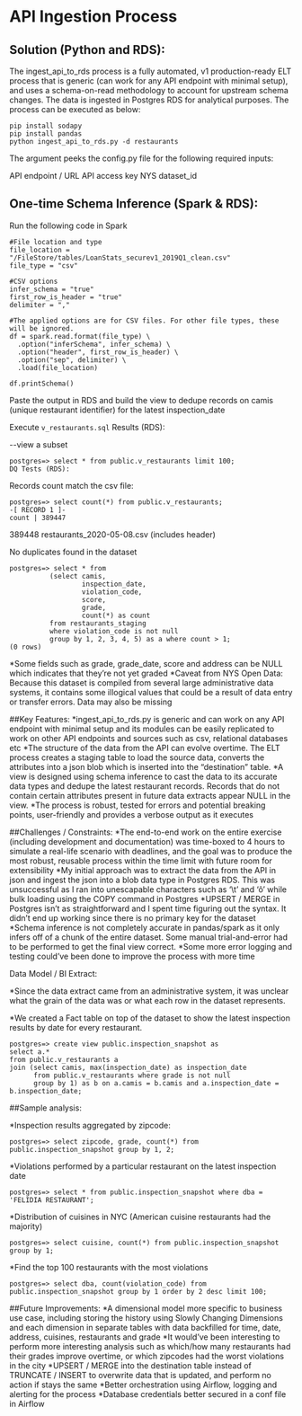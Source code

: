 # API Ingestion Process

## Solution (Python and RDS):

The ingest_api_to_rds process is a fully automated, v1 production-ready ELT process that is generic (can work for any API endpoint with minimal setup), and uses a schema-on-read methodology to account for upstream schema changes. The data is ingested in Postgres RDS for analytical purposes. The process can be executed as below:

```
pip install sodapy 
pip install pandas
python ingest_api_to_rds.py -d restaurants
```

The argument peeks the config.py file for the following required inputs:

API endpoint / URL
API access key
NYS dataset_id

## One-time Schema Inference (Spark & RDS):

Run the following code in Spark

```
#File location and type
file_location = "/FileStore/tables/LoanStats_securev1_2019Q1_clean.csv"
file_type = "csv"

#CSV options
infer_schema = "true"
first_row_is_header = "true"
delimiter = ","

#The applied options are for CSV files. For other file types, these will be ignored.
df = spark.read.format(file_type) \
  .option("inferSchema", infer_schema) \
  .option("header", first_row_is_header) \
  .option("sep", delimiter) \
  .load(file_location)

df.printSchema()
```

Paste the output in RDS and build the view to dedupe records on camis (unique restaurant identifier) for the latest inspection_date 

Execute ```v_restaurants.sql```
Results (RDS):


--view a subset
```
postgres=> select * from public.v_restaurants limit 100;
DQ Tests (RDS):
```

Records count match the csv file:
```
postgres=> select count(*) from public.v_restaurants;
-[ RECORD 1 ]-
count | 389447
```

389448 restaurants_2020-05-08.csv (includes header)

No duplicates found in the dataset
```
postgres=> select * from 
          (select camis, 
                  inspection_date, 
                  violation_code, 
                  score, 
                  grade, 
                  count(*) as count 
          from restaurants_staging 
          where violation_code is not null 
          group by 1, 2, 3, 4, 5) as a where count > 1;
(0 rows)
```

*Some fields such as grade, grade_date, score and address can be NULL which indicates that they’re not yet graded
*Caveat from NYS Open Data: Because this dataset is compiled from several large administrative data systems, it contains some illogical values that could be a result of data entry or transfer errors. Data may also be missing

##Key Features:
*ingest_api_to_rds.py is generic and can work on any API endpoint with minimal setup and its modules can be easily replicated to work on other API endpoints and sources such as csv, relational databases etc
*The structure of the data from the API can evolve overtime. The ELT process creates a staging table to load the source data, converts the attributes into a json blob which is inserted into the “destination” table.
*A view is designed using schema inference to cast the data to its accurate data types and dedupe the latest restaurant records. Records that do not contain certain attributes present in future data extracts appear NULL in the view.
*The process is robust, tested for errors and potential breaking points, user-friendly and provides a verbose output as it executes

##Challenges / Constraints:
*The end-to-end work on the entire exercise (including development and documentation) was time-boxed to 4 hours to simulate a real-life scenario with deadlines, and the goal was to produce the most robust, reusable process within the time limit with future room for extensibility
*My initial approach was to extract the data from the API in json and ingest the json into a blob data type in Postgres RDS. This was unsuccessful as I ran into unescapable characters such as ‘\t’ and ‘ô’ while bulk loading using the COPY command in Postgres
*UPSERT / MERGE in Postgres isn’t as straightforward and I spent time figuring out the syntax. It didn’t end up working since there is no primary key for the dataset
*Schema inference is not completely accurate in pandas/spark as it only infers off of a chunk of the entire dataset. Some manual trial-and-error had to be performed to get the final view correct.
*Some more error logging and testing could’ve been done to improve the process with more time

Data Model / BI Extract:

*Since the data extract came from an administrative system, it was unclear what the grain of the data was or what each row in the dataset represents.

*We created a Fact table on top of the dataset to show the latest inspection results by date for every restaurant.
```
postgres=> create view public.inspection_snapshot as
select a.*
from public.v_restaurants a 
join (select camis, max(inspection_date) as inspection_date 
      from public.v_restaurants where grade is not null 
      group by 1) as b on a.camis = b.camis and a.inspection_date = b.inspection_date;
```

##Sample analysis:

*Inspection results aggregated by zipcode:
```
postgres=> select zipcode, grade, count(*) from public.inspection_snapshot group by 1, 2;
```

*Violations performed by a particular restaurant on the latest inspection date
```
postgres=> select * from public.inspection_snapshot where dba = 'FELIDIA RESTAURANT';
```

*Distribution of cuisines in NYC (American cuisine restaurants had the majority)

```
postgres=> select cuisine, count(*) from public.inspection_snapshot group by 1;
```

*Find the top 100 restaurants with the most violations

```
postgres=> select dba, count(violation_code) from public.inspection_snapshot group by 1 order by 2 desc limit 100;
```

##Future Improvements:
*A dimensional model more specific to business use case, including storing the history using Slowly Changing Dimensions and each dimension in separate tables with data backfilled for time, date, address, cuisines, restaurants and grade
*It would’ve been interesting to perform more interesting analysis such as which/how many restaurants had their grades improve overtime, or which zipcodes had the worst violations in the city
*UPSERT / MERGE into the destination table instead of TRUNCATE / INSERT to overwrite data that is updated, and perform no action if stays the same
*Better orchestration using Airflow, logging and alerting for the process
*Database credentials better secured in a conf file in Airflow


